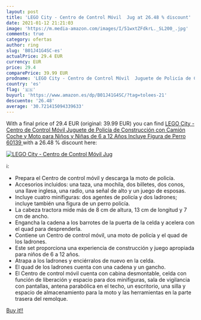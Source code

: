 ```yaml
---
layout: post
title: 'LEGO City - Centro de Control Móvil  Jug at 26.48 % discount'
date: 2021-01-12 21:21:03
image: 'https://m.media-amazon.com/images/I/51wxtZFdkrL._SL200_.jpg'
comments: true
category: ofertas
author: ring
slug: 'B01J41G4SC-es'
actualPrice: 29.4 EUR
currency: EUR
price: 29.4
comparePrice: 39.99 EUR
prodname: 'LEGO City - Centro de Control Móvil  Juguete de Policía de Construcción con Camión  Coche y Moto para Niños y Niñas de 6 a 12 Años  Incluye Figura de Perro  60139 '
country: 'es'
flag: '🇪🇸'
buyurl: 'https://www.amazon.es/dp/B01J41G4SC/?tag=tolees-21'
descuento: '26.48'
average: '30.721415094339633'
---
```


With a final price of 29.4 EUR (original: 39.99 EUR) you can find [LEGO City - Centro de Control Móvil  Juguete de Policía de Construcción con Camión  Coche y Moto para Niños y Niñas de 6 a 12 Años  Incluye Figura de Perro  60139 ](https://www.amazon.es/dp/B01J41G4SC/?tag=tolees-21) with a  26.48 % discount here:

[![LEGO City - Centro de Control Móvil  Jug](https://m.media-amazon.com/images/I/51wxtZFdkrL._SL200_.jpg)](https://www.amazon.es/dp/B01J41G4SC/?tag=tolees-21)

ℹ️:

- Prepara el Centro de control móvil y descarga la moto de policía.
- Accesorios incluidos: una taza, una mochila, dos billetes, dos conos, una llave inglesa, una radio, una señal de alto y un juego de esposas.
- Incluye cuatro minifiguras: dos agentes de policía y dos ladrones; incluye también una figura de un perro policía.
- La cabeza tractora mide más de 8 cm de altura, 13 cm de longitud y 7 cm de ancho.
- Engancha la cadena a los barrotes de la puerta de la celda y acelera con el quad para desprenderla.
- Contiene un Centro de control móvil, una moto de policía y el quad de los ladrones.
- Este set proporciona una experiencia de construcción y juego apropiada para niños de 6 a 12 años.
- Atrapa a los ladrones y enciérralos de nuevo en la celda.
- El quad de los ladrones cuenta con una cadena y un gancho.
- El Centro de control móvil cuenta con cabina desmontable, celda con función de liberación y espacio para dos minifiguras, sala de vigilancia con pantallas, antena parabólica en el techo, un escritorio, una silla y espacio de almacenamiento para la moto y las herramientas en la parte trasera del remolque.

[Buy it!!](https://www.amazon.es/dp/B01J41G4SC/?tag=tolees-21)
